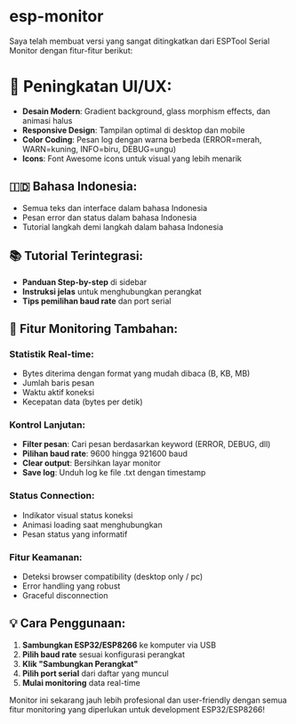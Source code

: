 # esp-monitor


Saya telah membuat versi yang sangat ditingkatkan dari ESPTool Serial Monitor dengan fitur-fitur berikut:

# 🎨 **Peningkatan UI/UX:**

- **Desain Modern**: Gradient background, glass morphism effects, dan animasi halus
- **Responsive Design**: Tampilan optimal di desktop dan mobile
- **Color Coding**: Pesan log dengan warna berbeda (ERROR=merah, WARN=kuning, INFO=biru, DEBUG=ungu)
- **Icons**: Font Awesome icons untuk visual yang lebih menarik


## 🇮🇩 **Bahasa Indonesia:**

- Semua teks dan interface dalam bahasa Indonesia
- Pesan error dan status dalam bahasa Indonesia
- Tutorial langkah demi langkah dalam bahasa Indonesia


## 📚 **Tutorial Terintegrasi:**

- **Panduan Step-by-step** di sidebar
- **Instruksi jelas** untuk menghubungkan perangkat
- **Tips pemilihan baud rate** dan port serial


## 🚀 **Fitur Monitoring Tambahan:**

### **Statistik Real-time:**

- Bytes diterima dengan format yang mudah dibaca (B, KB, MB)
- Jumlah baris pesan
- Waktu aktif koneksi
- Kecepatan data (bytes per detik)


### **Kontrol Lanjutan:**

- **Filter pesan**: Cari pesan berdasarkan keyword (ERROR, DEBUG, dll)
- **Pilihan baud rate**: 9600 hingga 921600 baud
- **Clear output**: Bersihkan layar monitor
- **Save log**: Unduh log ke file .txt dengan timestamp


### **Status Connection:**

- Indikator visual status koneksi
- Animasi loading saat menghubungkan
- Pesan status yang informatif


### **Fitur Keamanan:**

- Deteksi browser compatibility (desktop only / pc)
- Error handling yang robust
- Graceful disconnection


## 💡 **Cara Penggunaan:**

1. **Sambungkan ESP32/ESP8266** ke komputer via USB
2. **Pilih baud rate** sesuai konfigurasi perangkat
3. **Klik "Sambungkan Perangkat"**
4. **Pilih port serial** dari daftar yang muncul
5. **Mulai monitoring** data real-time


Monitor ini sekarang jauh lebih profesional dan user-friendly dengan semua fitur monitoring yang diperlukan untuk development ESP32/ESP8266!
